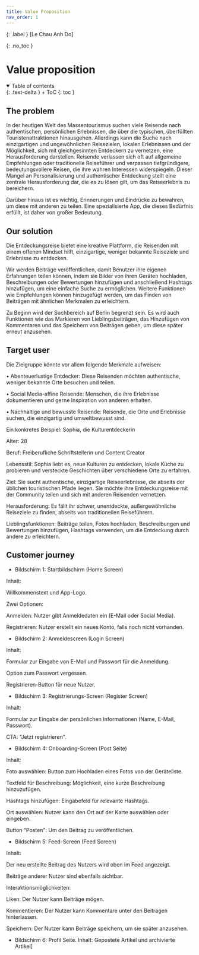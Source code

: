 ```yaml
---
title: Value Proposition
nav_order: 1
---
```


{: .label }
[Le Chau Anh Do]

{: .no_toc }
# Value proposition

<details open markdown="block">
{: .text-delta }
<summary>Table of contents</summary>
+ ToC
{: toc }
</details>

## The problem

In der heutigen Welt des Massentourismus suchen viele Reisende nach authentischen, persönlichen Erlebnissen, die über die typischen, überfüllten Touristenattraktionen hinausgehen. Allerdings kann die Suche nach einzigartigen und ungewöhnlichen Reisezielen, lokalen Erlebnissen und der Möglichkeit, sich mit gleichgesinnten Entdeckern zu vernetzen, eine Herausforderung darstellen. Reisende verlassen sich oft auf allgemeine Empfehlungen oder traditionelle Reiseführer und verpassen tiefgründigere, bedeutungsvollere Reisen, die ihre wahren Interessen widerspiegeln. Dieser Mangel an Personalisierung und authentischer Entdeckung stellt eine zentrale Herausforderung dar, die es zu lösen gilt, um das Reiseerlebnis zu bereichern.

Darüber hinaus ist es wichtig, Erinnerungen und Eindrücke zu bewahren, um diese mit anderen zu teilen. Eine spezialisierte App, die dieses Bedürfnis erfüllt, ist daher von großer Bedeutung.

## Our solution

Die Entdeckungsreise bietet eine kreative Plattform, die Reisenden mit einem offenen Mindset hilft, einzigartige, weniger bekannte Reiseziele und Erlebnisse zu entdecken.

Wir werden Beiträge veröffentlichen, damit Benutzer ihre eigenen Erfahrungen teilen können, indem sie Bilder von ihren Geräten hochladen, Beschreibungen oder Bewertungen hinzufügen und anschließend Hashtags hinzufügen, um eine einfache Suche zu ermöglichen. Weitere Funktionen wie Empfehlungen können hinzugefügt werden, um das Finden von Beiträgen mit ähnlichen Merkmalen zu erleichtern.

Zu Beginn wird der Suchbereich auf Berlin begrenzt sein. Es wird auch Funktionen wie das Markieren von Lieblingsbeiträgen, das Hinzufügen von Kommentaren und das Speichern von Beiträgen geben, um diese später erneut anzusehen.

## Target user

Die Zielgruppe könnte vor allem folgende Merkmale aufweisen:

•	Abenteuerlustige Entdecker: Diese Reisenden möchten authentische, weniger bekannte Orte besuchen und teilen.

•	Social Media-affine Reisende: Menschen, die ihre Erlebnisse dokumentieren und gerne Inspiration von anderen erhalten.

•	Nachhaltige und bewusste Reisende: Reisende, die Orte und Erlebnisse suchen, die einzigartig und umweltbewusst sind.

Ein konkretes Beispiel: Sophia, die Kulturentdeckerin

Alter: 28

Beruf: Freiberufliche Schriftstellerin und Content Creator

Lebensstil: Sophia liebt es, neue Kulturen zu entdecken, lokale Küche zu probieren und versteckte Geschichten über verschiedene Orte zu erfahren.

Ziel: Sie sucht authentische, einzigartige Reiseerlebnisse, die abseits der üblichen touristischen Pfade liegen. Sie möchte ihre Entdeckungsreise mit der Community teilen und sich mit anderen Reisenden vernetzen.

Herausforderung: Es fällt ihr schwer, unentdeckte, außergewöhnliche Reiseziele zu finden, abseits von traditionellen Reiseführern.

Lieblingsfunktionen: Beiträge teilen, Fotos hochladen, Beschreibungen und Bewertungen hinzufügen, Hashtags verwenden, um die Entdeckung durch andere zu erleichtern.

## Customer journey

- Bildschirm 1: Startbildschirm (Home Screen)

Inhalt:

Willkommenstext und App-Logo.

Zwei Optionen:

Anmelden: Nutzer gibt Anmeldedaten ein (E-Mail oder Social Media).

Registrieren: Nutzer erstellt ein neues Konto, falls noch nicht vorhanden.


- Bildschirm 2: Anmeldescreen (Login Screen)

Inhalt:

Formular zur Eingabe von E-Mail und Passwort für die Anmeldung.

Option zum Passwort vergessen.

Registrieren-Button für neue Nutzer.

- Bildschirm 3: Registrierungs-Screen (Register Screen)

Inhalt:

Formular zur Eingabe der persönlichen Informationen (Name, E-Mail, Passwort).

CTA: "Jetzt registrieren".

- Bildschirm 4: Onboarding-Screen (Post Seite)

Inhalt:

Foto auswählen: Button zum Hochladen eines Fotos von der Geräteliste.

Textfeld für Beschreibung: Möglichkeit, eine kurze Beschreibung hinzuzufügen.

Hashtags hinzufügen: Eingabefeld für relevante Hashtags.

Ort auswählen: Nutzer kann den Ort auf der Karte auswählen oder eingeben.

Button "Posten": Um den Beitrag zu veröffentlichen.

- Bildschirm 5: Feed-Screen (Feed Screen)

Inhalt:

Der neu erstellte Beitrag des Nutzers wird oben im Feed angezeigt.

Beiträge anderer Nutzer sind ebenfalls sichtbar.

Interaktionsmöglichkeiten:

Liken: Der Nutzer kann Beiträge mögen.

Kommentieren: Der Nutzer kann Kommentare unter den Beiträgen hinterlassen.

Speichern: Der Nutzer kann Beiträge speichern, um sie später anzusehen.

- Bildschirm 6: Profil Seite.
Inhalt: Gepostete Artikel und archivierte Artikel]

